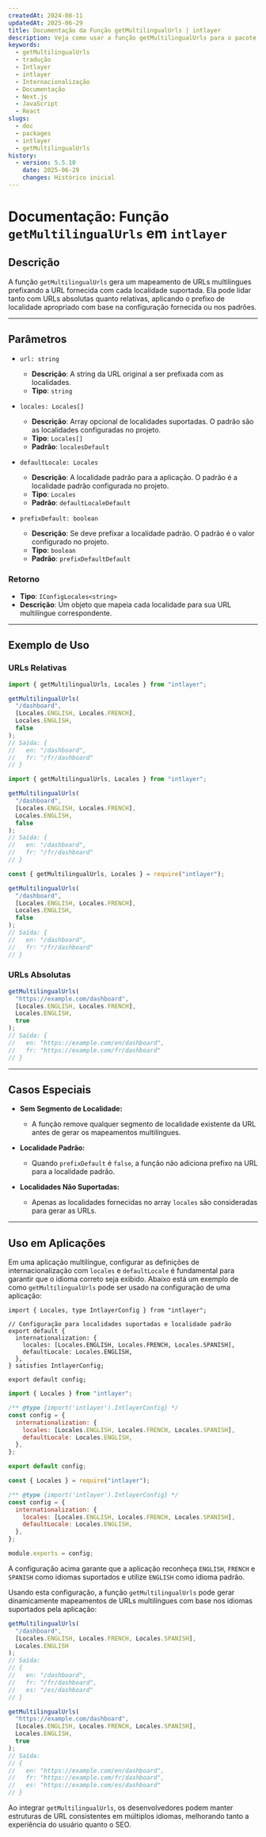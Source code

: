```yaml
---
createdAt: 2024-08-11
updatedAt: 2025-06-29
title: Documentação da Função getMultilingualUrls | intlayer
description: Veja como usar a função getMultilingualUrls para o pacote intlayer
keywords:
  - getMultilingualUrls
  - tradução
  - Intlayer
  - intlayer
  - Internacionalização
  - Documentação
  - Next.js
  - JavaScript
  - React
slugs:
  - doc
  - packages
  - intlayer
  - getMultilingualUrls
history:
  - version: 5.5.10
    date: 2025-06-29
    changes: Histórico inicial
---
```


# Documentação: Função `getMultilingualUrls` em `intlayer`

## Descrição

A função `getMultilingualUrls` gera um mapeamento de URLs multilíngues prefixando a URL fornecida com cada localidade suportada. Ela pode lidar tanto com URLs absolutas quanto relativas, aplicando o prefixo de localidade apropriado com base na configuração fornecida ou nos padrões.

---

## Parâmetros

- `url: string`

  - **Descrição**: A string da URL original a ser prefixada com as localidades.
  - **Tipo**: `string`

- `locales: Locales[]`

  - **Descrição**: Array opcional de localidades suportadas. O padrão são as localidades configuradas no projeto.
  - **Tipo**: `Locales[]`
  - **Padrão**: `localesDefault`

- `defaultLocale: Locales`

  - **Descrição**: A localidade padrão para a aplicação. O padrão é a localidade padrão configurada no projeto.
  - **Tipo**: `Locales`
  - **Padrão**: `defaultLocaleDefault`

- `prefixDefault: boolean`
  - **Descrição**: Se deve prefixar a localidade padrão. O padrão é o valor configurado no projeto.
  - **Tipo**: `boolean`
  - **Padrão**: `prefixDefaultDefault`

### Retorno

- **Tipo**: `IConfigLocales<string>`
- **Descrição**: Um objeto que mapeia cada localidade para sua URL multilíngue correspondente.

---

## Exemplo de Uso

### URLs Relativas

```typescript codeFormat="typescript"
import { getMultilingualUrls, Locales } from "intlayer";

getMultilingualUrls(
  "/dashboard",
  [Locales.ENGLISH, Locales.FRENCH],
  Locales.ENGLISH,
  false
);
// Saída: {
//   en: "/dashboard",
//   fr: "/fr/dashboard"
// }
```

```javascript codeFormat="esm"
import { getMultilingualUrls, Locales } from "intlayer";

getMultilingualUrls(
  "/dashboard",
  [Locales.ENGLISH, Locales.FRENCH],
  Locales.ENGLISH,
  false
);
// Saída: {
//   en: "/dashboard",
//   fr: "/fr/dashboard"
// }
```

```javascript codeFormat="commonjs"
const { getMultilingualUrls, Locales } = require("intlayer");

getMultilingualUrls(
  "/dashboard",
  [Locales.ENGLISH, Locales.FRENCH],
  Locales.ENGLISH,
  false
);
// Saída: {
//   en: "/dashboard",
//   fr: "/fr/dashboard"
// }
```

### URLs Absolutas

```typescript
getMultilingualUrls(
  "https://example.com/dashboard",
  [Locales.ENGLISH, Locales.FRENCH],
  Locales.ENGLISH,
  true
);
// Saída: {
//   en: "https://example.com/en/dashboard",
//   fr: "https://example.com/fr/dashboard"
// }
```

---

## Casos Especiais

- **Sem Segmento de Localidade:**

  - A função remove qualquer segmento de localidade existente da URL antes de gerar os mapeamentos multilíngues.

- **Localidade Padrão:**

  - Quando `prefixDefault` é `false`, a função não adiciona prefixo na URL para a localidade padrão.

- **Localidades Não Suportadas:**
  - Apenas as localidades fornecidas no array `locales` são consideradas para gerar as URLs.

---

## Uso em Aplicações

Em uma aplicação multilíngue, configurar as definições de internacionalização com `locales` e `defaultLocale` é fundamental para garantir que o idioma correto seja exibido. Abaixo está um exemplo de como `getMultilingualUrls` pode ser usado na configuração de uma aplicação:

```tsx codeFormat="typescript"
import { Locales, type IntlayerConfig } from "intlayer";

// Configuração para localidades suportadas e localidade padrão
export default {
  internationalization: {
    locales: [Locales.ENGLISH, Locales.FRENCH, Locales.SPANISH],
    defaultLocale: Locales.ENGLISH,
  },
} satisfies IntlayerConfig;

export default config;
```

```javascript codeFormat="esm"
import { Locales } from "intlayer";

/** @type {import('intlayer').IntlayerConfig} */
const config = {
  internationalization: {
    locales: [Locales.ENGLISH, Locales.FRENCH, Locales.SPANISH],
    defaultLocale: Locales.ENGLISH,
  },
};

export default config;
```

```javascript codeFormat="commonjs"
const { Locales } = require("intlayer");

/** @type {import('intlayer').IntlayerConfig} */
const config = {
  internationalization: {
    locales: [Locales.ENGLISH, Locales.FRENCH, Locales.SPANISH],
    defaultLocale: Locales.ENGLISH,
  },
};

module.exports = config;
```

A configuração acima garante que a aplicação reconheça `ENGLISH`, `FRENCH` e `SPANISH` como idiomas suportados e utilize `ENGLISH` como idioma padrão.

Usando esta configuração, a função `getMultilingualUrls` pode gerar dinamicamente mapeamentos de URLs multilíngues com base nos idiomas suportados pela aplicação:

```typescript
getMultilingualUrls(
  "/dashboard",
  [Locales.ENGLISH, Locales.FRENCH, Locales.SPANISH],
  Locales.ENGLISH
);
// Saída:
// {
//   en: "/dashboard",
//   fr: "/fr/dashboard",
//   es: "/es/dashboard"
// }

getMultilingualUrls(
  "https://example.com/dashboard",
  [Locales.ENGLISH, Locales.FRENCH, Locales.SPANISH],
  Locales.ENGLISH,
  true
);
// Saída:
// {
//   en: "https://example.com/en/dashboard",
//   fr: "https://example.com/fr/dashboard",
//   es: "https://example.com/es/dashboard"
// }
```

Ao integrar `getMultilingualUrls`, os desenvolvedores podem manter estruturas de URL consistentes em múltiplos idiomas, melhorando tanto a experiência do usuário quanto o SEO.

